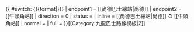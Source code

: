 {{ #switch: {{{format|}}}
  | endpoint1 = [[尚德巴士總站|尚德]]
  | endpoint2 = [[牛頭角站]]
  | direction = 0
  | status =
  | inline = [[尚德巴士總站|尚德]] ↺ [[牛頭角站]]
  | normal =
  | full =
}}<noinclude>[[Category:九龍巴士路線模板|2]]</noinclude>